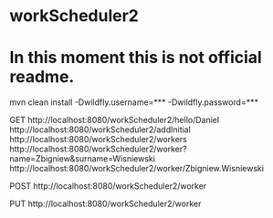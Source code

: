 # workScheduler2
# In this moment this is not official readme.

mvn clean install -Dwildfly.username=*** -Dwildfly.password=***

GET
http://localhost:8080/workScheduler2/hello/Daniel
http://localhost:8080/workScheduler2/addInitial
http://localhost:8080/workScheduler2/workers
http://localhost:8080/workScheduler2/worker?name=Zbigniew&surname=Wisniewski
http://localhost:8080/workScheduler2/worker/Zbigniew.Wisniewski

POST
http://localhost:8080/workScheduler2/worker

PUT
http://localhost:8080/workScheduler2/worker
